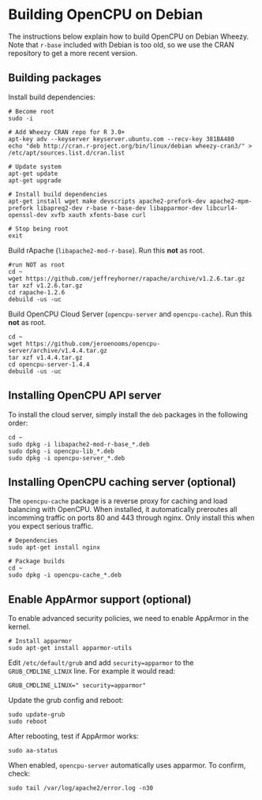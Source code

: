 # Building OpenCPU on Debian

The instructions below explain how to build OpenCPU on Debian Wheezy.
Note that `r-base` included with Debian is too old, so we use the CRAN
repository to get a more recent version.

## Building packages

Install build dependencies:

	# Become root
	sudo -i

	# Add Wheezy CRAN repo for R 3.0+
	apt-key adv --keyserver keyserver.ubuntu.com --recv-key 381BA480
	echo "deb http://cran.r-project.org/bin/linux/debian wheezy-cran3/" > /etc/apt/sources.list.d/cran.list

	# Update system
	apt-get update
	apt-get upgrade

	# Install build dependencies
	apt-get install wget make devscripts apache2-prefork-dev apache2-mpm-prefork libapreq2-dev r-base r-base-dev libapparmor-dev libcurl4-openssl-dev xvfb xauth xfonts-base curl

	# Stop being root
	exit

Build rApache (`libapache2-mod-r-base`). Run this **not** as root.

	#run NOT as root
	cd ~
	wget https://github.com/jeffreyhorner/rapache/archive/v1.2.6.tar.gz
	tar xzf v1.2.6.tar.gz
	cd rapache-1.2.6
	debuild -us -uc

Build OpenCPU Cloud Server (`opencpu-server` and `opencpu-cache`). Run this **not** as root.

	cd ~
	wget https://github.com/jeroenooms/opencpu-server/archive/v1.4.4.tar.gz
	tar xzf v1.4.4.tar.gz
	cd opencpu-server-1.4.4
	debuild -us -uc

## Installing OpenCPU API server

To install the cloud server, simply install the `deb` packages in the following order:

	cd ~
	sudo dpkg -i libapache2-mod-r-base_*.deb
	sudo dpkg -i opencpu-lib_*.deb
	sudo dpkg -i opencpu-server_*.deb

## Installing OpenCPU caching server (optional)

The `opencpu-cache` package is a reverse proxy for caching and load balancing with OpenCPU.
When installed, it automatically preroutes all incomming traffic on ports 80 and 443 through nginx.
Only install this when you expect serious traffic.

	# Dependencies
	sudo apt-get install nginx

	# Package builds
	cd ~
	sudo dpkg -i opencpu-cache_*.deb

## Enable AppArmor support (optional)

To enable advanced security policies, we need to enable AppArmor in the kernel.

	# Install apparmor
	sudo apt-get install apparmor-utils

Edit `/etc/default/grub` and add `security=apparmor` to the `GRUB_CMDLINE_LINUX` line. For example it would read:

	GRUB_CMDLINE_LINUX=" security=apparmor"

Update the grub config and reboot:

	sudo update-grub
	sudo reboot

After rebooting, test if AppArmor works:

	sudo aa-status

When enabled, `opencpu-server` automatically uses apparmor. To confirm, check:

    sudo tail /var/log/apache2/error.log -n30
